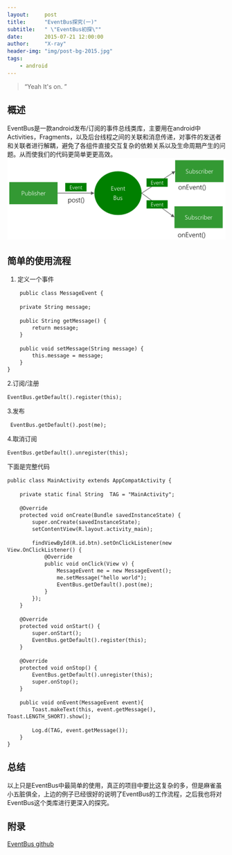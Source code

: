 ```yaml
---
layout:     post
title:      "EventBus探究(一)"
subtitle:   " \"EventBus初探\""
date:       2015-07-21 12:00:00
author:     "X-ray"
header-img: "img/post-bg-2015.jpg"
tags:
    - android
---
```


> “Yeah It's on. ”

## 概述 ##

EventBus是一款android发布/订阅的事件总线类库，主要用在android中
Activities，Fragments，以及后台线程之间的关联和消息传递，对事件的发送者和关联者进行解耦，避免了各组件直接交互复杂的依赖关系以及生命周期产生的问题。从而使我们的代码更简单更更高效。
![](https://github.com/greenrobot/EventBus/blob/master/EventBus-Publish-Subscribe.png)

## 简单的使用流程 ##

1. 定义一个事件

```
	public class MessageEvent {

    private String message;

    public String getMessage() {
        return message;
    }

    public void setMessage(String message) {
        this.message = message;
    }
}
```

2.订阅/注册

 

```
EventBus.getDefault().register(this); 
```

3.发布

```
 EventBus.getDefault().post(me);
```

4.取消订阅

 

```
EventBus.getDefault().unregister(this);
```


下面是完整代码

```
public class MainActivity extends AppCompatActivity {

    private static final String  TAG = "MainActivity";

    @Override
    protected void onCreate(Bundle savedInstanceState) {
        super.onCreate(savedInstanceState);
        setContentView(R.layout.activity_main);

        findViewById(R.id.btn).setOnClickListener(new View.OnClickListener() {
            @Override
            public void onClick(View v) {
                MessageEvent me = new MessageEvent();
                me.setMessage("hello world");
                EventBus.getDefault().post(me);
            }
        });
    }

    @Override
    protected void onStart() {
        super.onStart();
        EventBus.getDefault().register(this);
    }

    @Override
    protected void onStop() {
        EventBus.getDefault().unregister(this);
        super.onStop();
    }

    public void onEvent(MessageEvent event){
        Toast.makeText(this, event.getMessage(), Toast.LENGTH_SHORT).show();

        Log.d(TAG, event.getMessage());
    }
}
```


## 总结 ##
以上只是EventBus中最简单的使用，真正的项目中要比这复杂的多，但是麻雀虽小五脏俱全，上边的例子已经很好的说明了EventBus的工作流程，之后我也将对EventBus这个类库进行更深入的探究。

## 附录 ##
[EventBus github](https://github.com/greenrobot/EventBus "EventBus github地址")


